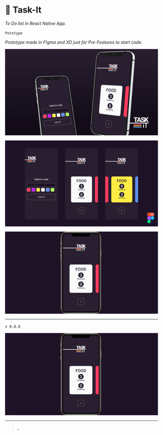 # 🧪 Task-It

*To Do list in React Native App.*

`Pototype`

*Prototype made in F!gma and XD just for Pre-Features to start code.*

![App Preview](/src/assets/img/Task-It-cover.png)

![App Preview](/src/assets/img/TASK-IT.png)

![App Preview](/src/assets/img/Task-It-v0.png)

---

`v 0.0.0`

![Screen of App](/src/assets/img/Task-It-v0.png)


---

  >_
